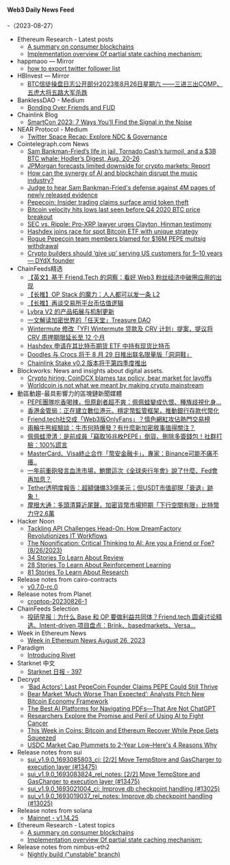 #### Web3 Daily News Feed
-（2023-08-27）

- Ethereum Research - Latest posts
  - [A summary on consumer blockchains](https://ethresear.ch/t/a-summary-on-consumer-blockchains/16484/1)
  - [Implementation overview Of partial state caching mechanism:](https://ethresear.ch/t/implementation-overview-of-partial-state-caching-mechanism/16483/1)
- happmaoo — Mirror
  - [how to export twitter follower list](https://mirror.xyz/readmore.eth/N2PIysQG7s-SZYXoJCUSkXU3hn5J6jTHxaNugyvskII)
- HBInvest — Mirror
  - [BTC信徒操盘日志公开部分2023年8月26日星期六
——三进三出COMP、五虎大将五路大军杀跌](https://mirror.xyz/hbinvest.eth/XQkqkxbTiRKerlmDLo7Jywc2f5R8SH96qxU6UaOR8Yo)
- BanklessDAO - Medium
  - [Bonding Over Friends and FUD](https://medium.com/bankless-dao/bonding-over-friends-and-fud-48abd4c86d1d?source=rss----2e8b6adb479c---4)
- Chainlink Blog
  - [SmartCon 2023: 7 Ways You’ll Find the Signal in the Noise](https://blog.chain.link/smartcon-2023-find-the-signal/)
- NEAR Protocol - Medium
  - [Twitter Space Recap: Explore NDC & Governance](https://medium.com/nearprotocol/twitter-space-recap-explore-ndc-governance-c0485cf448d?source=rss----1128a53be4a7---4)
- Cointelegraph.com News
  - [Sam Bankman-Fried’s life in jail, Tornado Cash’s turmoil, and a $3B BTC whale: Hodler’s Digest, Aug. 20-26](https://cointelegraph.com/magazine/sam-bankman-frieds-life-in-jail-tornado-cashs-turmoil-and-a-3b-btc-whale-hodlers-digest-aug-20-26/)
  - [JPMorgan forecasts limited downside for crypto markets: Report](https://cointelegraph.com/news/jpmorgan-forecasts-limited-downside-crypto-markets)
  - [How can the synergy of AI and blockchain disrupt the music industry?](https://cointelegraph.com/news/how-can-synergy-ai-blockchain-disrupt-music-industry)
  - [Judge to hear Sam Bankman-Fried's defense against 4M pages of newly released evidence](https://cointelegraph.com/news/judge-hear-sam-bankman-fried-defense-against-4m-pages-evidence)
  - [Pepecoin: Insider trading claims surface amid token theft](https://cointelegraph.com/news/pepecoin-insider-trading-claims-surface-amidst-token-theft)
  - [Bitcoin velocity hits lows last seen before Q4 2020 BTC price breakout](https://cointelegraph.com/news/bitcoin-velocity-lows-q4-2020-btc-price-breakout)
  - [SEC vs. Ripple: Pro-XRP lawyer urges Clayton, Hinman testimony](https://cointelegraph.com/news/ripple-vs-sec-case-pro-xrp-lawyer-urges-jay-clayton-hinman-testimony)
  - [Hashdex joins race for spot Bitcoin ETF with unique strategy](https://cointelegraph.com/news/hashdex-joins-race-for-spot-bitcoin-etf-with-unique-strategy)
  - [Rogue Pepecoin team members blamed for $16M PEPE multsig withdrawal](https://cointelegraph.com/news/rogue-pepecoin-team-members-blamed-for-pepe-multsig-withdrawal)
  - [Crypto builders should ‘give up’ serving US customers for 5–10 years — DYdX founder](https://cointelegraph.com/news/crypto-builders-should-stop-serving-us-customers-for-5-to-10-years)
- ChainFeeds精选
  - [【英文】基于 Friend.Tech 的洞察：看好 Web3 粉丝经济中破圈应用的出现](https://medium.com/@Future3Campus/insights-based-on-friend-tech-optimistic-about-the-emergence-of-breakout-apps-in-web3-fan-economy-8c67fa072f6a)
  - [【长推】OP Stack 的魔力：人人都可以发一条 L2](https://twitter.com/0xNing0x/status/1695307062392283602)
  - [【长推】再谈交易所平台币估值逻辑](https://twitter.com/Loki_Zeng/status/1695095234034851913)
  - [Lybra V2 的产品拓展与机制更新](https://ld-capital.medium.com/lybra-v2的产品拓展与机制更新-85caa7115d60)
  - [一文解读加密世界的「任天堂」Treasure DAO](https://medium.com/@HotairballoonCN/热气球专期推荐配置币种-六期-一文解读加密世界的-任天堂-treasure-dao-9759793a6ce4)
  - [Wintermute 修改「YFI Wintermute 贷款及 CRV 计划」提案，提议将 CRV 质押期限延长至 12 个月](https://gov.yearn.finance/t/yip-74-yfi-wintermute-loan-crv-plans/13581/5)
  - [Hashdex 申请在其比特币期货 ETF 中持有现货比特币](https://twitter.com/JSeyff/status/1695187374970384712)
  - [Doodles 与 Crocs 将于 8 月 29 日推出联名限量版「洞洞鞋」](https://twitter.com/doodles/status/1695122266508443746)
  - [Chainlink Stake v0.2 版本将于第四季度推出](https://blog.chain.link/chainlink-staking-v0-2-overview/)
- Blockworks: News and insights about digital assets.
  - [Crypto hiring: CoinDCX blames tax policy, bear market for layoffs](https://blockworks.co/news/coindcx-layoffs-tax-policy-markets)
  - [Worldcoin is not what we meant by making crypto mainstream](https://blockworks.co/news/worldcoin-crypto-mainstream)
- 動區動趨-最具影響力的區塊鏈新聞媒體
  - [PEPE團隊吃香喝辣，但原創者超不爽：佩佩蛙變成仇恨、種族歧視化身…](https://www.blocktempo.com/pepe-frogs-artist-matt-furie-dislikes-pepe-frog-and-has-not-gained-any-profits-from-pepe-coin/)
  - [香港金管局：正在建立數位港元、穩定幣監管框架，推動銀行存款代幣化](https://www.blocktempo.com/xiao-feng-said-that-sfc-may-issue-a-sto-regulatory-circular-at-the-end-of-the-year/)
  - [Friend.tech社交成「Web3版OnlyFans」？情色網紅攻佔熱門交易榜](https://www.blocktempo.com/onlyfans-accounts-take-over-friend-tech-as-crypto-app-adds-photo-feature/)
  - [兩輪牛熊經驗談：牛市何時爆發？有什麼新加密敘事值得關注？](https://www.blocktempo.com/two-rounds-of-bull-and-bear-experience-talk-when-is-the-bull-market-breaking-point/)
  - [佩佩蛙澄清：是前成員「竊取16兆枚PEPE」倒貨、刪除多簽錢包！社群打臉：100%謊言](https://www.blocktempo.com/an-announcement-to-the-pepe-community/)
  - [MasterCard、Visa終止合作「幣安金融卡」，專家：Binance可能不痛不癢..](https://www.blocktempo.com/mastercard-visa-step-back-from-binance-card-partnerships/)
  - [一年前重砲發言血洗市場，鮑爾這次《全球央行年會》說了什麼、Fed會再加息？](https://www.blocktempo.com/what-did-powell-say-at-the-annual-meeting-of-global-central-banks/)
  - [Tether透明度報告：超額儲備33億美元；但USDT市值卻現「衰退」跡象！](https://www.blocktempo.com/tether-transparency-report-has-3-billion-in-excess-reserves/)
  - [摩根大通：多頭清算近尾聲，加密貨幣市場短期「下行空間有限」比特幣力守2.6萬](https://www.blocktempo.com/jpmorgan-sees-limited-near-term-downside-for-cryptocurrency-markets/)
- Hacker Noon
  - [Tackling API Challenges Head-On: How DreamFactory Revolutionizes IT Workflows](https://hackernoon.com/tackling-api-challenges-head-on-how-dreamfactory-revolutionizes-it-workflows?source=rss)
  - [The Noonification: Critical Thinking to AI: Are you a Friend or Foe? (8/26/2023)](https://hackernoon.com/8-26-2023-noonification?source=rss)
  - [34 Stories To Learn About Review](https://hackernoon.com/34-stories-to-learn-about-review?source=rss)
  - [28 Stories To Learn About Reinforcement Learning](https://hackernoon.com/28-stories-to-learn-about-reinforcement-learning?source=rss)
  - [81 Stories To Learn About Research](https://hackernoon.com/81-stories-to-learn-about-research?source=rss)
- Release notes from cairo-contracts
  - [v0.7.0-rc.0](https://github.com/OpenZeppelin/cairo-contracts/releases/tag/v0.7.0-rc.0)
- Release notes from Planet
  - [croptop-20230826-1](https://github.com/Planetable/Planet/releases/tag/croptop-20230826-1)
- ChainFeeds Selection
  - [投研早报｜为什么 Base 和 OP 要做利益共同体？Friend.tech 圆桌讨论精选、Intent-driven 项目盘点：Brink、basedmarkets、Versa...](https://substack.chainfeeds.xyz/p/base-op-friendtech-intent-driven)
- Week in Ethereum News
  - [Week in Ethereum News  August 26, 2023](https://weekinethereumnews.com/week-in-ethereum-news-august-26-2023/)
- Paradigm
  - [Introducing Rivet](https://paradigm.xyz/2023/08/rivet)
- Starknet 中文
  - [Starknet 日报 - 397](https://starknetzh.substack.com/p/starknet-397)
- Decrypt
  - [‘Bad Actors’: Last PepeCoin Founder Claims PEPE Could Still Thrive](https://decrypt.co/153894/last-remaining-pepecoin-founder-says-pepecoin-could-still-thrive)
  - [Bear Market 'Much Worse Than Expected’: Analysts Pitch New Bitcoin Economy Framework](https://decrypt.co/153864/bear-market-much-worse-than-expected-analysts-pitch-new-bitcoin-economy-framework)
  - [The Best AI Platforms for Navigating PDFs—That Are Not ChatGPT](https://decrypt.co/153876/the-best-ai-platforms-for-navigating-pdfs-that-are-not-chatgpt)
  - [Researchers Explore the Promise and Peril of Using AI to Fight Cancer](https://decrypt.co/153865/artificial-intelligence-ai-cancer-treatment)
  - [This Week in Coins: Bitcoin and Ethereum Recover While Pepe Gets Squeezed](https://decrypt.co/153878/this-week-in-coins-bitcoin-ethereum-recover-pepecoin-pepe-squeezed)
  - [USDC Market Cap Plummets to 2-Year Low–Here's 4 Reasons Why](https://decrypt.co/153751/usdc-market-cap-plummets-2-year-low-heres-4-reasons-why)
- Release notes from sui
  - [sui_v1.9.0_1693085803_ci: [2/2] Move TempStore and GasCharger to execution layer (#13475)](https://github.com/MystenLabs/sui/releases/tag/sui_v1.9.0_1693085803_ci)
  - [sui_v1.9.0_1693083824_rel_notes: [2/2] Move TempStore and GasCharger to execution layer (#13475)](https://github.com/MystenLabs/sui/releases/tag/sui_v1.9.0_1693083824_rel_notes)
  - [sui_v1.9.0_1693021004_ci: Improve db checkpoint handling (#13025)](https://github.com/MystenLabs/sui/releases/tag/sui_v1.9.0_1693021004_ci)
  - [sui_v1.9.0_1693019037_rel_notes: Improve db checkpoint handling (#13025)](https://github.com/MystenLabs/sui/releases/tag/sui_v1.9.0_1693019037_rel_notes)
- Release notes from solana
  - [Mainnet - v1.14.25](https://github.com/solana-labs/solana/releases/tag/v1.14.25)
- Ethereum Research - Latest topics
  - [A summary on consumer blockchains](https://ethresear.ch/t/a-summary-on-consumer-blockchains/16484)
  - [Implementation overview Of partial state caching mechanism:](https://ethresear.ch/t/implementation-overview-of-partial-state-caching-mechanism/16483)
- Release notes from nimbus-eth2
  - [Nightly build ("unstable" branch)](https://github.com/status-im/nimbus-eth2/releases/tag/nightly)
